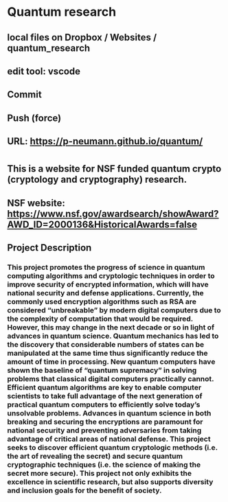 # Quantum research
## local files on Dropbox / Websites /  quantum_research
## edit tool: vscode
## Commit
## Push (force)
## URL: https://p-neumann.github.io/quantum/
#
## This is a website for NSF funded quantum crypto (cryptology and cryptography) research. 
## NSF website: https://www.nsf.gov/awardsearch/showAward?AWD_ID=2000136&HistoricalAwards=false
## Project Description
### This project promotes the progress of science in quantum computing algorithms and cryptologic techniques in order to improve security of encrypted information, which will have national security and defense applications. Currently, the commonly used encryption algorithms such as RSA are considered “unbreakable” by modern digital computers due to the complexity of computation that would be required. However, this may change in the next decade or so in light of advances in quantum science. Quantum mechanics has led to the discovery that considerable numbers of states can be manipulated at the same time thus significantly reduce the amount of time in processing. New quantum computers have shown the baseline of “quantum supremacy” in solving problems that classical digital computers practically cannot. Efficient quantum algorithms are key to enable computer scientists to take full advantage of the next generation of practical quantum computers to efficiently solve today’s unsolvable problems. Advances in quantum science in both breaking and securing the encryptions are paramount for national security and preventing adversaries from taking advantage of critical areas of national defense. This project seeks to discover efficient quantum cryptologic methods (i.e. the art of revealing the secret) and secure quantum cryptographic techniques (i.e. the science of making the secret more secure). This project not only exhibits the excellence in scientific research, but also supports diversity and inclusion goals for the benefit of society. 
